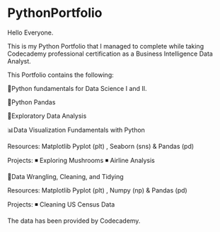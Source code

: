 # PythonPortfolio

Hello Everyone.

This is my Python Portfolio that I managed to complete while taking Codecademy professional certification as a Business Intelligence Data Analyst.

This Portfolio contains the following:

🧮Python fundamentals for Data Science I and II.

📅Python Pandas

🔎Exploratory Data Analysis

📊Data Visualization Fundamentals with Python

Resources: Matplotlib Pyplot (plt) , Seaborn (sns) & Pandas (pd)

Projects: 
◾ Exploring Mushrooms
◾ Airline Analysis

🧹Data Wrangling, Cleaning, and Tidying

Resources: Matplotlib Pyplot (plt) , Numpy (np) & Pandas (pd)

Projects: 
◾ Cleaning US Census Data

The data has been provided by Codecademy.


